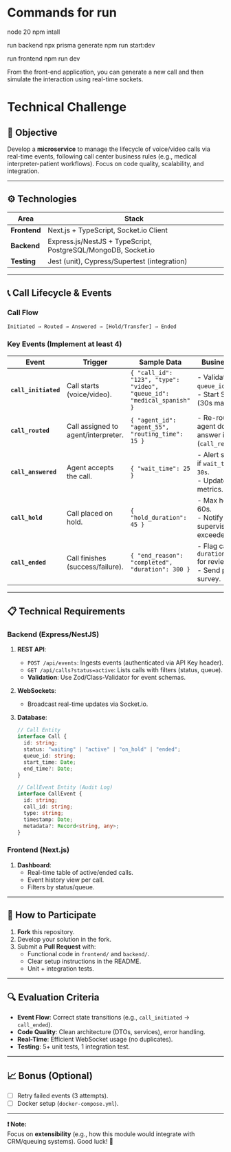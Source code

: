 # Commands for run
node 20
npm intall

run backend
   npx prisma generate
   npm run start:dev

run frontend
   npm run dev

From the front-end application, you can generate a new call and then simulate the interaction using real-time sockets.


# Technical Challenge

## 🎯 Objective
Develop a **microservice** to manage the lifecycle of voice/video calls via real-time events, following call center business rules (e.g., medical interpreter-patient workflows). Focus on code quality, scalability, and integration.

---

## ⚙️ Technologies
| Area          | Stack                                                                 |
|---------------|-----------------------------------------------------------------------|
| **Frontend**  | Next.js + TypeScript, Socket.io Client                                |
| **Backend**   | Express.js/NestJS + TypeScript, PostgreSQL/MongoDB, Socket.io         |
| **Testing**   | Jest (unit), Cypress/Supertest (integration)                          |

---

## 📞 Call Lifecycle & Events

### Call Flow
`Initiated → Routed → Answered → [Hold/Transfer] → Ended`

### Key Events (Implement at least 4)
| Event               | Trigger                                | Sample Data                                                                 | Business Rules                                                                                     |
|---------------------|----------------------------------------|-----------------------------------------------------------------------------|----------------------------------------------------------------------------------------------------|
| **`call_initiated`** | Call starts (voice/video).             | `{ "call_id": "123", "type": "video", "queue_id": "medical_spanish" }`      | - Validate `queue_id` exists.<br>- Start SLA timer (30s max wait).                                 |
| **`call_routed`**    | Call assigned to agent/interpreter.    | `{ "agent_id": "agent_55", "routing_time": 15 }`                            | - Re-route if agent doesn’t answer in 15s (`call_retransfer`).                                     |
| **`call_answered`**  | Agent accepts the call.                | `{ "wait_time": 25 }`                                                       | - Alert supervisor if `wait_time > 30s`.<br>- Update agent metrics.                                |
| **`call_hold`**      | Call placed on hold.                   | `{ "hold_duration": 45 }`                                                   | - Max hold time: 60s.<br>- Notify supervisor if exceeded.                                          |
| **`call_ended`**     | Call finishes (success/failure).       | `{ "end_reason": "completed", "duration": 300 }`                            | - Flag calls with `duration < 10s` for review.<br>- Send post-call survey.                         |

---

## 📋 Technical Requirements

### Backend (Express/NestJS)
1. **REST API**:
   - `POST /api/events`: Ingests events (authenticated via API Key header).
   - `GET /api/calls?status=active`: Lists calls with filters (status, queue).
   - **Validation**: Use Zod/Class-Validator for event schemas.

2. **WebSockets**:
   - Broadcast real-time updates via Socket.io.

3. **Database**:
   ```ts
   // Call Entity
   interface Call {
     id: string;
     status: "waiting" | "active" | "on_hold" | "ended";
     queue_id: string;
     start_time: Date;
     end_time?: Date;
   }

   // CallEvent Entity (Audit Log)
   interface CallEvent {
     id: string;
     call_id: string;
     type: string;
     timestamp: Date;
     metadata?: Record<string, any>;
   }
   ```

### Frontend (Next.js)
1. **Dashboard**:
   - Real-time table of active/ended calls.
   - Event history view per call.
   - Filters by status/queue.

---

## 🚀 How to Participate
1. **Fork** this repository.
2. Develop your solution in the fork.
3. Submit a **Pull Request** with:
   - Functional code in `frontend/` and `backend/`.
   - Clear setup instructions in the README.
   - Unit + integration tests.

---

## 🔍 Evaluation Criteria
- **Event Flow**: Correct state transitions (e.g., `call_initiated` → `call_ended`).
- **Code Quality**: Clean architecture (DTOs, services), error handling.
- **Real-Time**: Efficient WebSocket usage (no duplicates).
- **Testing**: 5+ unit tests, 1 integration test.

---

## 📈 Bonus (Optional)
- [ ] Retry failed events (3 attempts).
- [ ] Docker setup (`docker-compose.yml`).

---

**❗ Note:**  
Focus on **extensibility** (e.g., how this module would integrate with CRM/queuing systems). Good luck! 🚀

